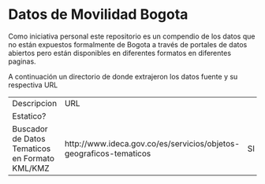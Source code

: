 # Datos de Movilidad Bogota 
Como iniciativa personal este repositorio es un compendio de los datos que no están expuestos formalmente de Bogota a través de portales de datos abiertos pero están disponibles en diferentes formatos en diferentes paginas. 

A continuación un directorio de donde extrajeron los datos fuente y su respectiva URL
<table>
  <tr><td>Descripcion</td><td>URL</tr><td>Estatico?</td></tr>
 <tr><td>Buscador de Datos Tematicos en Formato KML/KMZ</td><td>http://www.ideca.gov.co/es/servicios/objetos-geograficos-tematicos</td><td>SI</td></tr>
  
</table> 
